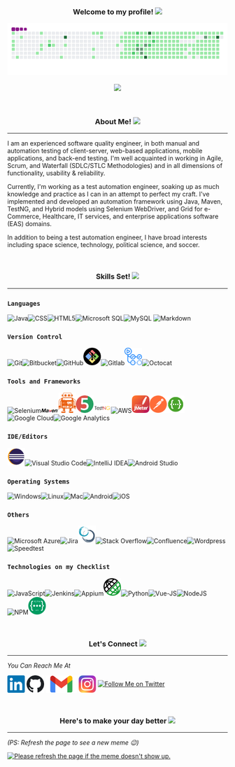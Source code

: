 <h3 align="center">  Welcome to my profile!  <img src="https://media.giphy.com/media/hvRJCLFzcasrR4ia7z/giphy.gif" width="30">
<!-- <p align="center"><a href="https://github.com/Aboulfetouh/Aboulfetouh"><img src="https://readme-typing-svg.herokuapp.com?font=Cabin&color=%23BB00BBB6&size=40&center=true&vCenter=true&width=650&height=65&lines=Hi+there!+%F0%9F%98%8E;My+name+is+Mohamed+.+.+.;I'm+a+QA+Automation+Engineer+%F0%9F%A4%96++;Feel+free+to+get+in+touch!+%F0%9F%98%84+"></a> -->
<p  align="center"><img src="https://github.com/Aboulfetouh/Aboulfetouh/blob/main/config/github-contribution-grid-snake.gif">
<p  align="center"><img src="https://api.visitorbadge.io/api/VisitorHit?path=aboulfetouh&label=Git%20Visitors&repo=github-visitors-badge&countColor=mediumorchid"/>
</h3>

<br>

<h3 align="center">  About Me!  <img src="https://img.icons8.com/doodle/23/000000/me-at-walmart.png"/></h3>
<hr>

I am an experienced software quality engineer, in both manual and automation testing of client-server, web-based applications, mobile applications, and back-end testing. I'm well acquainted in working in Agile, Scrum, and Waterfall (SDLC/STLC Methodologies) and in all dimensions of functionality, usability & reliability.

Currently, I'm working as a test automation engineer, soaking up as much knowledge and practice as I can in an attempt to perfect my craft. I've implemented and developed an automation framework using Java, Maven, TestNG, and Hybrid models using Selenium WebDriver, and Grid for e-Commerce, Healthcare, IT services, and enterprise applications software (EAS) domains.

In addition to being a test automation engineer, I have broad interests including space science, technology, political science, and soccer.

<br>

<h3 align="center">  Skills Set!  <img src="https://img.icons8.com/ios-filled/23/000000/lion-head.png"/></h3>
<hr>

### `Languages`

<img src="https://img.icons8.com/color/40/000000/java-coffee-cup-logo--v2.png" title="Java"/><img src="https://img.icons8.com/color/40/000000/css3.png" title="CSS"/><img src="https://img.icons8.com/color/40/000000/html-5--v1.png" title="HTML5"/><img src="https://img.icons8.com/color/40/000000/microsoft-sql-server.png" title="Microsoft SQL"/><img src="https://img.icons8.com/fluency/40/000000/mysql-logo.png" title="MySQL"/>  <img src="https://img.icons8.com/ios-filled/40/000000/markdown.png" title="Markdown"/>
<br>

### `Version Control`

<img src="https://img.icons8.com/color/40/000000/git.png" title="Git"/><img src="https://img.icons8.com/color/40/000000/bitbucket.png" title="Bitbucket"/><img src="https://img.icons8.com/ios-filled/40/000000/github.png" title="GitHub"/><img src="https://github.com/Aboulfetouh/Aboulfetouh/blob/main/Social/Gitbash.png" title="Git Bash" width="40px"/><img src="https://img.icons8.com/color/40/000000/gitlab.png" title="Gitlab"/><img src="https://github.com/Aboulfetouh/Aboulfetouh/blob/main/Social/Gitactions.png" title="Git Actions" width="40px"/><img src="https://img.icons8.com/color/40/000000/github-2.png" title="Octocat"/>
<br>

### `Tools and Frameworks`

<img src="https://img.icons8.com/office/40/000000/selenium-test-automation.png" title="Selenium"/><img src="https://github.com/Aboulfetouh/Aboulfetouh/blob/main/Social/Apache_Maven.png" title="Maven" width="40px"/><img src="https://github.com/Aboulfetouh/Aboulfetouh/blob/main/Social/webdriverio.png" title="WebDriverIO" width="40px"/><img src="https://github.com/Aboulfetouh/Aboulfetouh/blob/main/Social/junit5-banner.png" title="JUnit" width="40px"/><img src="https://github.com/Aboulfetouh/Aboulfetouh/blob/main/Social/Testng.png" title="TestNG" width="40px"/><img src="https://img.icons8.com/color/40/000000/amazon-web-services.png" title="AWS"/><img src="https://github.com/Aboulfetouh/Aboulfetouh/blob/main/Social/Apache_JMeter.png" title="JMeter" width="40px"/><img src="https://github.com/Aboulfetouh/Aboulfetouh/blob/main/Social/Postman.png" title="Postman" width="40px"/><img src="https://github.com/Aboulfetouh/Aboulfetouh/blob/main/Social/swagger-logo.png" title="Swagger" width="40px"/><img src="https://img.icons8.com/color/40/000000/google-cloud.png" title="Google Cloud"/><img src="https://img.icons8.com/color/40/000000/google-analytics.png" title="Google Analytics" width="40px"/>
<br>

### `IDE/Editors`

<img src="https://github.com/Aboulfetouh/Aboulfetouh/blob/main/Social/EclipseIde.png" title="Eclipse IDE" width="40px"/><img src="https://img.icons8.com/color/40/000000/visual-studio-code-2019.png" title="Visual Studio Code"/><img src="https://img.icons8.com/color/40/000000/intellij-idea.png" title="IntelliJ IDEA"/><img src="https://img.icons8.com/color/40/000000/android-studio--v2.png" title="Android Studio"/>
<br>

### `Operating Systems`

<img src="https://img.icons8.com/color/40/000000/windows-10.png" title="Windows"/><img src="https://img.icons8.com/color/40/000000/linux--v1.png" title="Linux"/><img src="https://img.icons8.com/ios-glyphs/40/000000/mac-client.png" title="Mac"/><img src="https://img.icons8.com/color/40/000000/android-os.png" title="Android"/><img src="https://img.icons8.com/ios/40/000000/ios-logo.png" title="iOS"/>
<br>

### `Others`

<img src="https://img.icons8.com/color/40/000000/azure-1.png" title="Microsoft Azure" height="28" /><img src="https://img.icons8.com/color/40/000000/jira.png" title="Jira"/><img src="https://github.com/Aboulfetouh/Aboulfetouh/blob/main/Social/Scrum.png" title="Scrum" width="40px"/><img src="https://img.icons8.com/color/40/000000/stackoverflow.png" title="Stack Overflow"/><img src="https://img.icons8.com/color/40/000000/confluence--v2.png" title="Confluence"/><img src="https://img.icons8.com/color/40/000000/wordpress.png" title="Wordpress"/><img src="https://img.icons8.com/ios-filled/40/000000/ookla-speedtest.png" title="Speedtest"/>
<br>

### `Technologies on my Checklist`

<img src="https://img.icons8.com/color/40/000000/javascript--v1.png" title="JavaScript"/><img src="https://img.icons8.com/color/40/000000/jenkins.png" title="Jenkins"/><img src="https://brandslogos.com/wp-content/uploads/images/large/appium-logo.png" title="Appium" width="40px"/><img src="https://github.com/Aboulfetouh/Aboulfetouh/blob/main/Social/rest-assured-logo.png" title="Rest-Assured" width="40px"/><img src="https://img.icons8.com/color/40/000000/python--v1.png" title="Python"/><img src="https://img.icons8.com/color/40/vue-js.png" title="Vue-JS"/><img src="https://img.icons8.com/color/40/nodejs.png" title="NodeJS"/><img src="https://img.icons8.com/color/40/npm.png" title="NPM"/><img src="https://github.com/Aboulfetouh/Aboulfetouh/blob/main/Social/REST%20API.png" title="Restful-API" width="40px"/>

<br>

<h3 align="center">
  Let's Connect  <img src="https://img.icons8.com/color-glass/23/000000/share-2.png"/>
</h3>
<hr>

*You Can Reach Me At*

[<img src="https://github.com/Aboulfetouh/Aboulfetouh/blob/main/Social/Linkedin.png" height="40em" align="center" alt="Follow Me on LinkedIn" title="Follow Me on LinkedIn"/>](https://www.linkedin.com/in/mohamed-mahmoud-2b729360/)
[<img src="https://github.com/Aboulfetouh/Aboulfetouh/blob/main/Social/GitHub.png" height="40em" align="center" alt="Follow Me on GitHub" title="Follow Me on GitHub"/>](https://github.com/Aboulfetouh)
[<img src="https://github.com/Aboulfetouh/Aboulfetouh/blob/main/Social/Gmail.png" height="40em" align="center" alt="Get in touch on Gmail" title="Get in touch on Gmail"/>](mohkhaled.mahmoud@gmail.com)
[<img src="https://github.com/Aboulfetouh/Aboulfetouh/blob/main/Social/Instagram.png" height="40em" align="center" alt="Follow Me on Instagram" title="Follow Me on Instagram"/>](https://www.instagram.com/adam.aboulfetouh/)
[<img src="https://img.icons8.com/color/144/000000/twitter--v2.png" height="50em" align="center" alt="Follow Me on Twitter" title="Follow Me on Twitter"/>](https://twitter.com/adamaboulfetouh)
<!-- [<img src="https://img.icons8.com/color/144/000000/gitlab.png" height="50em" align="center" alt="Follow Me on GitLab" title="Follow Me on GitLab"/>](https://gitlab.com/Aboulfetouh) -->

<br>

<h3 align="center">
  Here's to make your day better  <img src="https://img.icons8.com/ios/23/000000/9gag.png"/>
</h3>
<hr>

*(PS: Refresh the page to see a new meme :wink:)*

<a href="https://github.com/Aboulfetouh/Aboulfetouh"><img src='https://random-memer.herokuapp.com/' title="Meme" alt="Please refresh the page if the meme doesn't show up." height="400"></a>

<!--
**Aboulfetouh/Aboulfetouh** is a ✨ _special_ ✨ repository because its `README.md` (this file) appears on your GitHub profile.

Here are some ideas to get you started:

- 🔭 I’m currently working on ...
- 🌱 I’m currently learning ...
- 👯 I’m looking to collaborate on ...
- 🤔 I’m looking for help with ...
- 💬 Ask me about ...
- 📫 How to reach me: ...
- 😄 Pronouns: ...
- ⚡ Fun fact: ...
-->

<!-- [![trophy](https://github-profile-trophy.vercel.app/?username=Aboulfetouh)](https://github.com/ryo-ma/github-profile-trophy) -->
<!-- <a href="https://github.com/Aboulfetouh/Aboulfetouh"><img src="https://readme-typing-svg.herokuapp.com?font=Cabin&color=%23BB00BBB6&size=40&center=true&vCenter=true&width=650&height=65&lines=Hi+there!+%F0%9F%98%8E;My+name+is+Mohamed+.+.+.;I'm+a+QA+Automation+Engineer+%F0%9F%A4%96++;Feel+free+to+get+in+touch!+%F0%9F%98%84+"></a>
  <img src="https://camo.githubusercontent.com/992babdffd8c74a1502de375fbdf7e4d54773242/68747470733a2f2f6d656469612e67697068792e636f6d2f6d656469612f53576f536b4e36447854737a71494b4571762f67697068792e676966" width="400"/> -->
